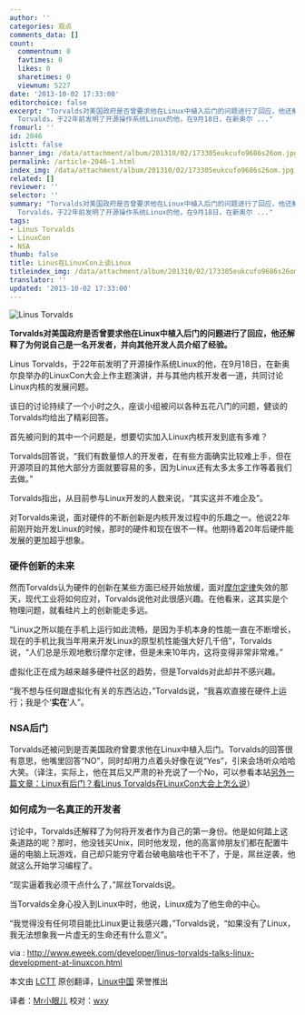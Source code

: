 ```yaml
---
author: ''
categories: 观点
comments_data: []
count:
  commentnum: 0
  favtimes: 0
  likes: 0
  sharetimes: 0
  viewnum: 5227
date: '2013-10-02 17:33:00'
editorchoice: false
excerpt: "Torvalds对美国政府是否曾要求他在Linux中植入后门的问题进行了回应，他还解释了为何说自己是一名开发者，并向其他开发人员介绍了经验。\r\nLinus
  Torvalds，于22年前发明了开源操作系统Linux的他，在9月18日，在新奥尔 ..."
fromurl: ''
id: 2046
islctt: false
banner_img: /data/attachment/album/201310/02/173305eukcufo9686s26om.jpg
permalink: /article-2046-1.html
index_img: /data/attachment/album/201310/02/173305eukcufo9686s26om.jpg
related: []
reviewer: ''
selector: ''
summary: "Torvalds对美国政府是否曾要求他在Linux中植入后门的问题进行了回应，他还解释了为何说自己是一名开发者，并向其他开发人员介绍了经验。\r\nLinus
  Torvalds，于22年前发明了开源操作系统Linux的他，在9月18日，在新奥尔 ..."
tags:
- Linus Torvalds
- LinuxCon
- NSA
thumb: false
title: Linus在LinuxCon上谈Linux
titleindex_img: /data/attachment/album/201310/02/173305eukcufo9686s26om.jpg
translator: ''
updated: '2013-10-02 17:33:00'
---
```


![Linus Torvalds](/data/attachment/album/201310/02/173305eukcufo9686s26om.jpg)


**Torvalds对美国政府是否曾要求他在Linux中植入后门的问题进行了回应，他还解释了为何说自己是一名开发者，并向其他开发人员介绍了经验。**


Linus Torvalds，于22年前发明了开源操作系统Linux的他，在9月18日，在新奥尔良举办的LinuxCon大会上作主题演讲，并与其他内核开发者一道，共同讨论Linux内核的发展问题。


该日的讨论持续了一个小时之久，座谈小组被问以各种五花八门的问题，健谈的Torvalds均给出了精彩回答。


首先被问到的其中一个问题是，想要切实加入Linux内核开发到底有多难？


Torvalds回答说，“我们有数量惊人的开发者，在有些方面确实比较难上手，但在开源项目的其他大部分方面就要容易的多，因为Linux还有太多太多工作等着我们去做。”


Torvalds指出，从目前参与Linux开发的人数来说，“其实这并不难企及”。


对Torvalds来说，面对硬件的不断创新是内核开发过程中的乐趣之一。他说22年前刚开始开发Linux的时候，那时的硬件和现在很不一样。他期待着20年后硬件能发展的更加超乎想象。


### **硬件创新的未来**


然而Torvalds认为硬件的创新在某些方面已经开始放缓，面对[摩尔定律](http://en.wikipedia.org/wiki/Moore%27s_law)失效的那天，现代工业将如何应对，Torvalds说他对此很感兴趣。在他看来，这其实是个物理问题，就看硅片上的创新能走多远。


“Linux之所以能在手机上运行如此流畅，是因为手机本身的性能一直在不断增长，现在的手机比我当年用来开发Linux的原型机性能强大好几千倍”，Torvalds说，“人们总是乐观地敷衍摩尔定律，但是未来10年内，这将变得非常非常难。”


虚拟化正在成为越来越多硬件社区的趋势，但是Torvalds对此却并不感兴趣。


“我不想与任何跟虚拟化有关的东西沾边，”Torvalds说，“我喜欢直接在硬件上运行；我是个‘**实在**’人”。


### **NSA后门**


Torvalds还被问到是否美国政府曾要求他在Linux中植入后门。Torvalds的回答很有意思，他嘴里回答“NO”，同时却用力点着头好像在说“Yes”，引来会场听众哈哈大笑。（译注，实际上，他在其后又严肃的补充说了一个No，可以参看本站[另外一篇文章：Linux有后门？看Linus Torvalds在LinuxCon大会上怎么说](http://linux.cn/article-2015-1.html)）


### **如何成为一名真正的开发者**


讨论中，Torvalds还解释了为何将开发者作为自己的第一身份。他是如何踏上这条道路的呢？那时，他没钱买Unix，同时他发现，他的高富帅朋友们都在配置牛逼的电脑上玩游戏，自己却只能穷守着台破电脑啥也干不了，于是，屌丝逆袭，他就这么开始学习编程了。


“现实逼着我必须干点什么了，”屌丝Torvalds说。


当Torvalds全身心投入到Linux中时，他说，Linux成为了他生命的中心。


“我觉得没有任何项目能比Linux更让我感兴趣，”Torvalds说，“如果没有了Linux，我无法想象我一片虚无的生命还有什么意义”。


 


via : <http://www.eweek.com/developer/linus-torvalds-talks-linux-development-at-linuxcon.html>


本文由 [LCTT](https://github.com/LCTT/TranslateProject) 原创翻译，[Linux中国](http://linux.cn/portal.php) 荣誉推出


译者：[Mr小眼儿](http://linux.cn/space/14801) 校对：[wxy](http://linux.cn/space/wxy)
